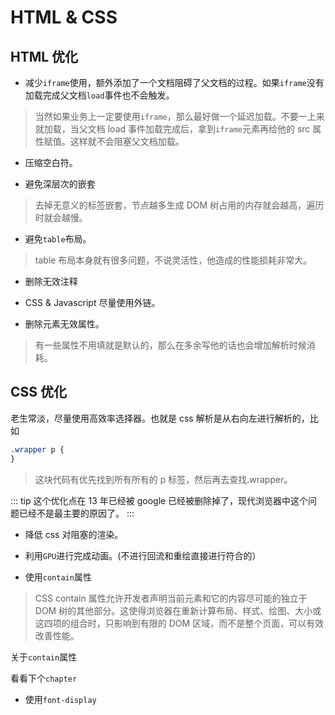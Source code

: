 # HTML & CSS

## HTML 优化

- 减少`iframe`使用，额外添加了一个文档阻碍了父文档的过程。如果`iframe`没有加载完成父文档`load`事件也不会触发。

> 当然如果业务上一定要使用`iframe`，那么最好做一个延迟加载。不要一上来就加载，当父文档 load 事件加载完成后，拿到`iframe`元素再给他的 src 属性赋值。这样就不会阻塞父文档加载。

- 压缩空白符。

- 避免深层次的嵌套

> 去掉无意义的标签嵌套，节点越多生成 DOM 树占用的内存就会越高，遍历时就会越慢。

- 避免`table`布局。

> table 布局本身就有很多问题，不说灵活性，他造成的性能损耗非常大。

- 删除无效注释

- CSS & Javascript 尽量使用外链。

- 删除元素无效属性。

> 有一些属性不用填就是默认的，那么在多余写他的话也会增加解析时候消耗。

## CSS 优化

老生常淡，尽量使用高效率选择器。也就是 css 解析是从右向左进行解析的，比如

```css
.wrapper p {
}
```

> 这块代码有优先找到所有所有的 p 标签，然后再去查找.wrapper。

::: tip
这个优化点在 13 年已经被 google 已经被删除掉了，现代浏览器中这个问题已经不是最主要的原因了。
:::

- 降低 css 对阻塞的渲染。

- 利用`GPU`进行完成动画。(不进行回流和重绘直接进行符合的）

- 使用`contain`属性

> CSS contain 属性允许开发者声明当前元素和它的内容尽可能的独立于 DOM 树的其他部分。这使得浏览器在重新计算布局、样式、绘图、大小或这四项的组合时，只影响到有限的 DOM 区域，而不是整个页面，可以有效改善性能。

关于`contain`属性

看看下个`chapter`

+ 使用`font-display`
